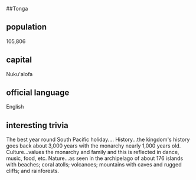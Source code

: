 ##Tonga
## population
105,806

## capital
Nuku'alofa
 
## official language
English

## interesting trivia
The best year round South Pacific holiday....
History...the kingdom's history goes back about 3,000 years with the 
monarchy nearly 1,000 years old.
Culture...values the monarchy and family and this is reflected in dance, 
music, food, etc.
Nature...as seen in the archipelago of about 176 islands with beaches; 
coral atolls; volcanoes; mountains with caves and rugged cliffs; and 
rainforests.

